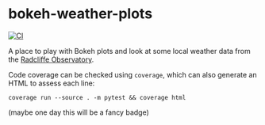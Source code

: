# bokeh-weather-plots

[![CI](https://github.com/roberto-aldera/bokeh-weather-plots/actions/workflows/python-app.yml/badge.svg)](https://github.com/roberto-aldera/bokeh-weather-plots/actions/workflows/python-app.yml)

A place to play with Bokeh plots and look at some local weather data from the [Radcliffe Observatory](https://www.geog.ox.ac.uk/research/climate/rms/daily-data.html).

Code coverage can be checked using `coverage`, which can also generate an HTML to assess each line:
```
coverage run --source . -m pytest && coverage html
```
(maybe one day this will be a fancy badge)